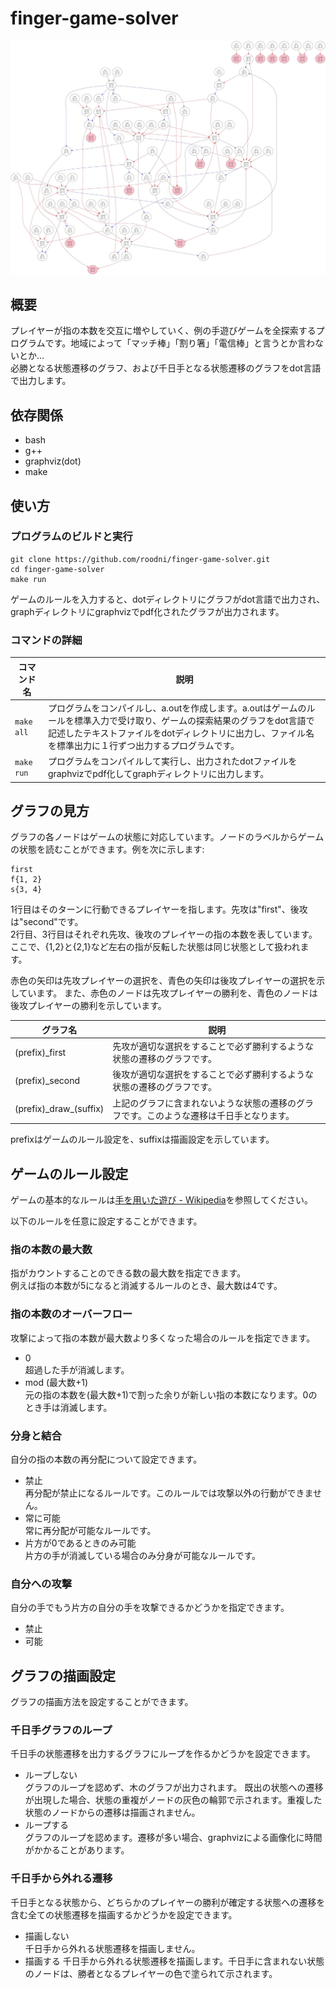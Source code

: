 # finger-game-solver

![](./graph/demo.jpg)

## 概要
プレイヤーが指の本数を交互に増やしていく、例の手遊びゲームを全探索するプログラムです。地域によって「マッチ棒」「割り箸」「電信棒」と言うとか言わないとか...  
必勝となる状態遷移のグラフ、および千日手となる状態遷移のグラフをdot言語で出力します。

## 依存関係
- bash
- g++
- graphviz(dot)
- make

## 使い方
### プログラムのビルドと実行
```
git clone https://github.com/roodni/finger-game-solver.git
cd finger-game-solver
make run
```

ゲームのルールを入力すると、dotディレクトリにグラフがdot言語で出力され、graphディレクトリにgraphvizでpdf化されたグラフが出力されます。

### コマンドの詳細
| コマンド名 | 説明 |
| --- | --- |
| `make all` | プログラムをコンパイルし、a.outを作成します。a.outはゲームのルールを標準入力で受け取り、ゲームの探索結果のグラフをdot言語で記述したテキストファイルをdotディレクトリに出力し、ファイル名を標準出力に１行ずつ出力するプログラムです。
| `make run` | プログラムをコンパイルして実行し、出力されたdotファイルをgraphvizでpdf化してgraphディレクトリに出力します。


## グラフの見方
グラフの各ノードはゲームの状態に対応しています。ノードのラベルからゲームの状態を読むことができます。例を次に示します:
```
first
f{1, 2}
s{3, 4}
```
1行目はそのターンに行動できるプレイヤーを指します。先攻は"first"、後攻は"second"です。  
2行目、3行目はそれぞれ先攻、後攻のプレイヤーの指の本数を表しています。ここで、{1,2}と{2,1}など左右の指が反転した状態は同じ状態として扱われます。

赤色の矢印は先攻プレイヤーの選択を、青色の矢印は後攻プレイヤーの選択を示しています。
また、赤色のノードは先攻プレイヤーの勝利を、青色のノードは後攻プレイヤーの勝利を示しています。

| グラフ名 | 説明 |
| --- | --- |
| (prefix)\_first | 先攻が適切な選択をすることで必ず勝利するような状態の遷移のグラフです。 |
| (prefix)\_second | 後攻が適切な選択をすることで必ず勝利するような状態の遷移のグラフです。 |
| (prefix)\_draw\_(suffix) | 上記のグラフに含まれないような状態の遷移のグラフです。このような遷移は千日手となります。|
prefixはゲームのルール設定を、suffixは描画設定を示しています。

## ゲームのルール設定
ゲームの基本的なルールは[手を用いた遊び - Wikipedia](https://ja.wikipedia.org/wiki/%E6%89%8B%E3%82%92%E7%94%A8%E3%81%84%E3%81%9F%E9%81%8A%E3%81%B3#%E6%95%B0%E5%AD%97%E3%82%92%E5%A2%97%E3%82%84%E3%81%99%E9%81%8A%E3%81%B3)を参照してください。


以下のルールを任意に設定することができます。
### 指の本数の最大数
指がカウントすることのできる数の最大数を指定できます。  
例えば指の本数が5になると消滅するルールのとき、最大数は4です。

### 指の本数のオーバーフロー  
攻撃によって指の本数が最大数より多くなった場合のルールを指定できます。
- 0  
超過した手が消滅します。
- mod (最大数+1)  
元の指の本数を(最大数+1)で割った余りが新しい指の本数になります。0のとき手は消滅します。
### 分身と結合  
自分の指の本数の再分配について設定できます。
- 禁止  
再分配が禁止になるルールです。このルールでは攻撃以外の行動ができません。
- 常に可能  
常に再分配が可能なルールです。
- 片方が0であるときのみ可能  
片方の手が消滅している場合のみ分身が可能なルールです。
### 自分への攻撃
自分の手でもう片方の自分の手を攻撃できるかどうかを指定できます。
- 禁止
- 可能

## グラフの描画設定
グラフの描画方法を設定することができます。

### 千日手グラフのループ
千日手の状態遷移を出力するグラフにループを作るかどうかを設定できます。

- ループしない  
グラフのループを認めず、木のグラフが出力されます。
既出の状態への遷移が出現した場合、状態の重複がノードの灰色の輪郭で示されます。重複した状態のノードからの遷移は描画されません。
- ループする  
グラフのループを認めます。遷移が多い場合、graphvizによる画像化に時間がかかることがあります。

### 千日手から外れる遷移
千日手となる状態から、どちらかのプレイヤーの勝利が確定する状態への遷移を含む全ての状態遷移を描画するかどうかを設定できます。
- 描画しない  
千日手から外れる状態遷移を描画しません。
- 描画する
千日手から外れる状態遷移を描画します。千日手に含まれない状態のノードは、勝者となるプレイヤーの色で塗られて示されます。